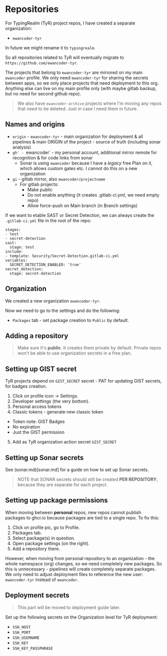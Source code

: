 # Repositories

For TypingRealm (TyR) project repos, I have created a separate organization:

- `ewancoder-tyr`

In future we might rename it to `typingrealm`.

So all repositories related to TyR will eventually migrate to `https://github.com/ewancoder-tyr`.

The projects that belong to `ewancoder-tyr` are mirrored on my main `ewancoder` profile. We only need `ewancoder-tyr` for sharing the secrets between apps, so we only place projects that need deployment to this org. Anything else can live on my main profile only (with maybe gitlab backup, but no need for second github repo).

> We also have `ewancoder-archive` projects where I'm moving any repos that need to be deleted. Just in case I need them in future.

## Names and origins

- `origin` - `ewancoder-tyr` - main organization for deployment & all pipelines & main ORIGIN of the project - source of truth (including sonar analysis)
- `gh' - `ewancoder` - my personal account, additional mirror remote for recognition & for code links from sonar
  - Sonar is using `ewancoder` because I have a *legacy* free Plan on it, which allows custom gates etc. I cannot do this on a new organization
- `gi` - gitlab mirror, also `ewancoder/projectname`
  - For gitlab projects:
    - Make public
    - Do not enable anything (it creates .gitlab-ci.yml, we need empty repo)
    - Allow force-push on Main branch (in Branch settings)

If we want to etable SAST or Secret Detection, we can always create the `.gitlab-ci.yml` file in the root of the repo:

```
stages:
- test
- secret-detection
sast:
  stage: test
include:
- template: Security/Secret-Detection.gitlab-ci.yml
variables:
  SECRET_DETECTION_ENABLED: 'true'
secret_detection:
  stage: secret-detection
```

## Organization

We created a new organization `ewancoder-tyr`.

Now we need to go to the settings and do the following:

- `Packages` tab - set package creation to `Public` by default.

## Adding a repository

> Make sure it's **public**. It creates them private by default. Private repos won't be able to use organization secrets in a free plan.

## Setting up GIST secret

TyR projects depend on `GIST_SECRET` secret - PAT for updating GIST secrets, for badges creation.

1. Click on profile icon -> Settings.
2. Developer settings (the very bottom).
3. Personal access tokens
4. Classic tokens - generate new classic token
  - Token note: GIST Badges
  - No expiration
  - Just the GIST permission
5. Add as TyR organization action secret `GIST_SECRET`

## Setting up Sonar secrets

See (sonar.md)[sonar.md] for a guide on how to set up Sonar secrets.

> NOTE that SONAR secrets should still be created **PER REPOSITORY**, because they are separate for each project.

## Setting up package permissions

When moving between **personal** repos, new repos cannot publish packages to ghcr.io because packages are tied to a single repo. To fix this:

1. Click on profile pic, go to Profile.
2. Packages tab.
3. Select package(s) in question.
4. Open package settings (on the right).
5. Add a repository there.

However, when moving from personal repository to an organization - the whole namespace (org) changes, so we need completely new packages. So this is unnecessary - pipelines will create completely separate packages. We only need to adjust deployment files to reference the new user: `ewancoder-tyr` instead of `ewancoder`.

## Deployment secrets

> This part will be moved to deployment guide later.

Set up the following secrets on the Organization level for TyR deployment:

- `SSH_HOST`
- `SSH_PORT`
- `SSH_USERNAME`
- `SSH_KEY`
- `SSH_KEY_PASSPHRASE`
